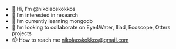 - 👋 Hi, I’m @nikolaoskokkos
- 👀 I’m interested in research
- 🌱 I’m currently learning mongodb
- 💞️ I’m looking to collaborate on Eye4Water, Iliad, Ecoscope, Otters projects
- 📫 How to reach me nikolaoskokkos@gmail.com 

<!---
nikolaoskokkos/nikolaoskokkos is a ✨ special ✨ repository because its `README.md` (this file) appears on your GitHub profile.
You can click the Preview link to take a look at your changes.
--->
